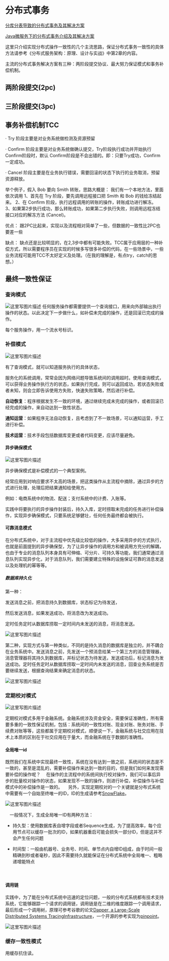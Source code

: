 # 分布式事务

[分库分表导致的分布式事务及其解决方案](https://blog.csdn.net/u014590757/article/details/80100085)

[Java微服务下的分布式事务介绍及其解决方案](https://blog.csdn.net/oldshaui/article/details/88743085)

这里只介绍实现分布式操作一致性的几个主流思路，保证分布式事务一致性的具体方法请参考《分布式服务架构：原理、设计与实战》中第2章的内容。

主流的分布式事务解决方案有三种：两阶段提交协议、最大努力保证模式和事务补偿机制。

## 两阶段提交(2pc)



## 三阶段提交(3pc)



## 事务补偿机制TCC

·     Try 阶段主要是对业务系统做检测及资源预留

·     Confirm 阶段主要是对业务系统做确认提交，Try阶段执行成功并开始执行 Confirm阶段时，默认 Confirm阶段是不会出错的。即：只要Try成功，Confirm一定成功。

·     Cancel 阶段主要是在业务执行错误，需要回滚的状态下执行的业务取消，预留资源释放。

举个例子，假入 Bob 要向 Smith 转账，思路大概是：
我们有一个本地方法，里面依次调用
1、首先在 Try 阶段，要先调用远程接口把 Smith 和 Bob 的钱给冻结起来。
2、在 Confirm 阶段，执行远程调用的转账的操作，转账成功进行解冻。
3、如果第2步执行成功，那么转账成功，如果第二步执行失败，则调用远程冻结接口对应的解冻方法 (Cancel)。

优点： 跟2PC比起来，实现以及流程相对简单了一些，但数据的一致性比2PC也要差一些

缺点： 缺点还是比较明显的，在2,3步中都有可能失败。TCC属于应用层的一种补偿方式，所以需要程序员在实现的时候多写很多补偿的代码，在一些场景中，一些业务流程可能用TCC不太好定义及处理。（在我的理解是，有点try，catch的思想。）



## 最终一致性保证



### 查询模式

![这里写图片描述](assets/20170418092924612.png)
任何服务操作都需要提供一个查询接口，用来向外部输出执行操作的状态。以此决定下一步做什么，如补偿未完成的操作，还是回滚已完成的操作。

每个服务操作，用一个流水号标识。



### 补偿模式

![这里写图片描述](assets/20170418092950782.png)

有了查询模式，就可以知道服务执行的具体状态，

服务化的系统调用，常常会因为网络问题导致系统间的调用超时。使用查询模式，可以获得业务操作执行方的状态，如果执行完成，则可以返回成功，若状态失败或者未知，则会立即告诉使用方失败，快速失败策略，然后进行补偿。

**自动恢复**：程序根据发生不一致的环境，通过继续完成未完成的操作，或者回滚已经完成的操作，来自动达到一致性状态。

**通知运营**：如果程序无法自动恢复，且考虑到了不一致场景，可以通知运营，手工进行补偿。

**技术运营**：技术手段包括数据库变更或者代码变更，应该尽量避免。

#### 异步确保模式

![这里写图片描述](assets/20170418093039720.jpg)

异步确保模式是补偿模式的一个典型案例。

经常应用到对响应要求不太高的场景，把这类操作从主流程中摘除，通过异步的方式进行处理，处理后把结果通知给使用方。

例如：电商系统中的物流、配送；支付系统中的计费、入账等。

实践中将要执行的异步操作封装后，持久入库，定时捞取未完成的任务进行补偿操作，实现异步确保模式，只要系统足够健壮，任何任务最终都会被执行。

#### 可靠消息模式

在分布式系统中，对于主流程中优先级比较低的操作，大多采用异步的方式执行，也就是前面提到的异步确保型，为了让异步操作的调用方和被调用方充分的解耦，也由于专业的消息队列本身具有可伸缩、可分片、可持久等功能，我们通常通过消息队列实现异步化，对于消息队列，我们需要建立特殊的设施保证可靠的消息发送以及处理机的幂等等。 

##### 数据库持久化

第一种：

发送消息之前，把消息持久到数据库，状态标记为待发送，

然后发送消息，如果发送成功，将消息改为发送成功。

定时任务定时从数据库捞取一定时间内未发送的消息，将消息发送。

![这里写图片描述](assets/20170418093718951.jpg)

第二种，实现方式与第一种类似，不同的是持久消息的数据库是独立的，并不耦合在业务系统中。发送消息之前，先发送一个预消息给某一个第三方的消息管理器，消息管理器将其持久到数据库，并标记状态为待发送，发送成功后，标记消息为发送成功。定时任务定时从数据库捞取一定时间内未发送的消息，回查业务系统是否要继续发送，根据查询结果来确定消息的状态。

![这里写图片描述](assets/20170418093740567.jpg)

### 定期校对模式

![这里写图片描述](assets/20170418093615418.png)

定期校对模式多用于金融系统。金融系统涉及资金安全，需要保证准确性，所有需要多重的一致性保证机制，包括：系统间的一致性对账、现金对账、账务对账、手续费对账等等，这些都属于定期校对模式，顺便说一下，金融系统与社交应用在技术上本质的区别在于社交应用在于量大，而金融系统在于数据的准确性。 



#### 全局唯一id

既然我们在系统中实现最终一致性，系统在没有达到一致之前，系统间的状态是不一致的，甚至是混乱的，需要补偿操作来达到一致的目的，但是我们如何来发现需要补偿的操作呢？ 
　在操作的主流程中的系统间执行校对操作，我们可以事后异步的批量校对操作的状态，如果发现不一致的操作，则进行补偿，补偿操作与补偿模式中的补偿操作是一致的。 
　另外，实现定期校对的一个关键就是分布式系统中需要有一个自始至终唯一的ID，ID的生成请参考[SnowFlake](https://github.com/twitter/snowflake)。 

![这里写图片描述](assets/20170418093428087.png)

　一般情况下，生成全局唯一ID有两种方法：

- 持久型：使用数据库表自增字段或者Sequence生成，为了提高效率，每个应用节点可以缓存一批次的ID，如果机器重启可能会损失一部分ID，但是这并不会产生任何问题

- 时间型：一般由机器号、业务号、时间、单节点内自增ID组成，由于时间一般精确到秒或者毫秒，因此不需要持久就能保证在分布式系统中全局唯一、粗略递增能特点

  　　

#### 调用链

实践中，为了能在分布式系统中迅速的定位问题，一般的分布式系统都有技术支持系统，它能够跟踪一个请求的调用链，调用链是在二维的维度跟踪一个调用请求，最后形成一个调用树，原理可参考谷歌的论文[Dapper,  a Large-Scale Distributed Systems TracingInfrastructure](https://research.google.com/pubs/pub36356.html)，一个开源的参考实现为[pinpoint](https://github.com/naver/pinpoint)。

![这里写图片描述](assets/20170418093524119.png)







### 缓存一致性模式

用缓存抗住读。